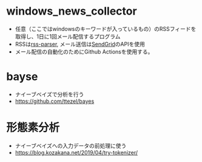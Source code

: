 # windows_news_collector
- 任意（ここではwindowsのキーワードが入っているもの）のRSSフィードを取得し、1日に1回メール配信するプログラム
- RSSは[rss-parser](https://www.npmjs.com/package/rss-parser), メール送信は[SendGrid](https://sendgrid.kke.co.jp/blog/?p=1026)のAPIを使用
- メール配信の自動化のためにGithub Actionsを使用する。


# bayse
- ナイーブベイズで分析を行う
- https://github.com/ttezel/bayes

# 形態素分析
- ナイーブベイズへの入力データの前処理に使う
- https://blog.kozakana.net/2019/04/try-tokenizer/